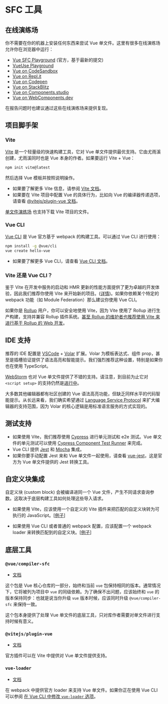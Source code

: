 # SFC 工具

## 在线演练场

你不需要在你的机器上安装任何东西来尝试 Vue 单文件。这里有很多在线演练场允许你在浏览器中运行：

- [Vue SFC Playground](https://sfc.vuejs.org) (官方，基于最新的提交)
- [VueUse Playground](https://play.vueuse.org)
- [Vue on CodeSandbox](https://codesandbox.io/s/vue-3)
- [Vue on Repl.it](https://replit.com/@templates/VueJS-with-Vite)
- [Vue on Codepen](https://codepen.io/pen/editor/vue)
- [Vue on StackBlitz](https://stackblitz.com/fork/vue)
- [Vue on Components.studio](https://components.studio/create/vue3)
- [Vue on WebComponents.dev](https://webcomponents.dev/create/cevue)

在报告问题时也建议通过这些在线演练场来提供复现。

## 项目脚手架

### Vite

[Vite](https://vitejs.dev/) 是一个轻量级的快速构建工具，它对 Vue 单文件提供最优支持。它由尤雨溪创建，尤雨溪同时也是 Vue 本身的作者。如果要运行 Vite + Vue：

```sh
npm init vite@latest
```

然后选择 Vue 模板并按照说明操作。

- 如果要了解更多 Vite 信息，请参阅 [Vite 文档](https://vitejs.dev/guide/)。
- 如果要在 Vite 项目中配置 Vue 的具体行为，比如向 Vue 的编译器传递选项，请查看 [@vitejs/plugin-vue 文档](https://github.com/vitejs/vite/tree/main/packages/plugin-vue#readme)。

[单文件演练场](https://sfc.vuejs.org/) 也支持下载 Vite 项目的文件。

### Vue CLI

[Vue CLI](https://cli.vuejs.org/) 是 Vue 官方基于 webpack 的构建工具。可以通过 Vue CLI 进行使用：

```sh
npm install -g @vue/cli
vue create hello-vue
```

- 如果要了解更多 Vue CLI，请查看 [Vue CLI 文档](https://cli.vuejs.org/guide/installation.html)。

### Vite 还是 Vue CLI？

鉴于 Vite 在开发中服务的启动和 HMR 更新的性能方面提供了更为卓越的开发体验，因此我们推荐你使用 Vite 来开始新的项目。([详情](https://vitejs.dev/guide/why.html))。如果你依赖某个特定的 webpack 功能（如 Module Federation）那么建议你使用 Vue CLI。

如果你是 [Rollup](https://rollupjs.org/) 用户，你可以安全地使用 Vite，因为 Vite 使用了 Rollup 进行生产构建，支持并兼容 Rollup 插件系统。[甚至 Rollup 的维护者也推荐使用 Vite 来进行基于 Rollup 的 Web 开发](https://twitter.com/lukastaegert/status/1412119729431584774)。

## IDE 支持

推荐的 IDE 配置是 [VSCode](https://code.visualstudio.com/) + [Volar](https://github.com/johnsoncodehk/volar) 扩展。Volar 为模板表达式、组件 prop，甚至是插槽验证提供了语法高亮和智能提示。我们强烈推荐这种设置，特别是如果你也在使用 TypeScript。

[WebStorm](https://www.jetbrains.com/webstorm/) 也对 Vue 单文件提供了不错的支持。请注意，到目前为止它对 `<script setup>` 的支持仍然是[进行中](https://youtrack.jetbrains.com/issue/WEB-49000)。

大多数其他编辑器都有社区创建的 Vue 语法高亮功能，但缺乏同样水平的代码智能提示。从长远来看，我们确实希望通过 [Language Service Protocol](https://microsoft.github.io/language-server-protocol/) 来扩大编辑器的支持范围，因为 Volar 的核心逻辑是用标准语言服务的方式实现的。

## 测试支持

- 如果使用 Vite，我们推荐使用 [Cypress](https://www.cypress.io/) 进行单元测试和 e2e 测试。Vue 单文件的单元测试可以使用 [Cypress Component Test Runner](https://www.cypress.io/blog/2021/04/06/introducing-the-cypress-component-test-runner/) 来完成。
- Vue CLI 提供 [Jest](https://jestjs.io/) 和 [Mocha](https://mochajs.org/) 集成。
- 如果你要手动配置 Jest 来和 Vue 单文件一起使用，请查看 [vue-jest](https://github.com/vuejs/vue-jest)，这是官方为 Vue 单文件提供的 Jest 转换工具。

## 自定义块集成

自定义块 (custom block) 会被编译进同一个 Vue 文件，产生不同请求查询参数。这取决于底层构建工具如何处理这些导入请求。

- 如果使用 Vite，应该使用一个自定义的 Vite 插件来把匹配的自定义块转为可执行的 JavaScript。[[例子](https://github.com/vitejs/vite/tree/main/packages/plugin-vue#example-for-transforming-custom-blocks)]

- 如果使用 Vue CLI 或者普通的 webpack 配置，应该配置一个 webpack loader 来转换匹配到的自定义块。[[例子](https://vue-loader.vuejs.org/guide/custom-blocks.html#custom-blocks)]

## 底层工具

### `@vue/compiler-sfc`

- [文档](https://github.com/vuejs/vue-next/tree/master/packages/compiler-sfc)

这个包是 Vue 核心仓库的一部分，始终和当前 `vue` 包保持相同的版本。通常情况下，它将被列为项目中 `vue` 的同级依赖。为了确保不出问题，应该始终和 `vue` 的版本保持同步：也就是说当你升级 `vue` 版本时候，应该同时升级 `@vue/compiler-sfc` 来保持一致。

这个包本身提供了处理 Vue 单文件的底层工具，只对库作者需要对单文件进行支持时候有意义。

### `@vitejs/plugin-vue`

- [文档](https://github.com/vitejs/vite/tree/main/packages/plugin-vue)

官方插件可以在 Vite 中提供对 Vue 单文件提供支持。

### `vue-loader`

- [文档](https://vue-loader.vuejs.org/)

在 webpack 中提供官方 loader 来支持 Vue 单文件。如果你正在使用 Vue CLI 可以参阅 [在 Vue CLI 中修改 `vue-loader` 选项](https://cli.vuejs.org/zh/guide/webpack.html#修改-loader-选项)。